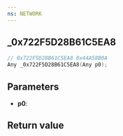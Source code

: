 ```yaml
---
ns: NETWORK
---
```

## _0x722F5D28B61C5EA8

```c
// 0x722F5D28B61C5EA8 0x44A58B0A
Any _0x722F5D28B61C5EA8(Any p0);
```


## Parameters
* **p0**: 

## Return value
